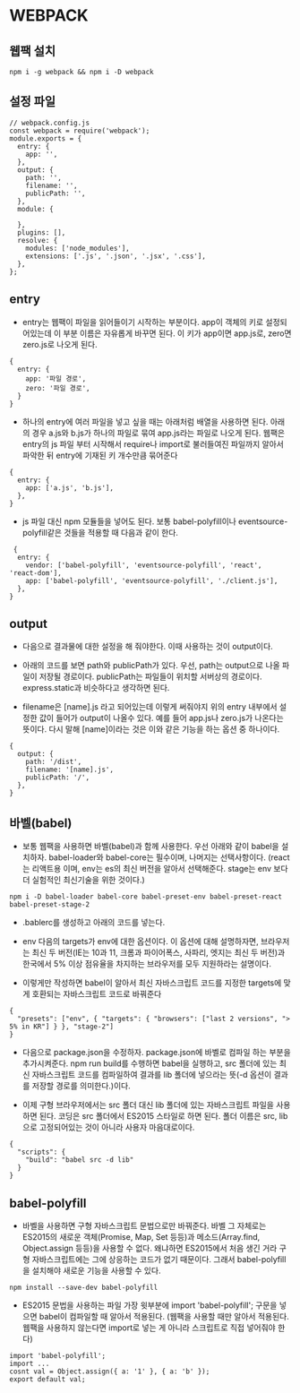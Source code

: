 # WEBPACK


## 웹팩 설치

```
npm i -g webpack && npm i -D webpack
```

## 설정 파일

```
// webpack.config.js
const webpack = require('webpack');
module.exports = {
  entry: {
    app: '',
  },
  output: {
    path: '',
    filename: '',
    publicPath: '',
  },
  module: {

  },
  plugins: [],
  resolve: {
    modules: ['node_modules'],
    extensions: ['.js', '.json', '.jsx', '.css'],
  },
};
```

## entry

- entry는 웹팩이 파일을 읽어들이기 시작하는 부분이다. app이 객체의 키로 설정되어있는데 이 부분 이름은 자유롭게 바꾸면 된다. 이 키가 app이면 app.js로, zero면 zero.js로 나오게 된다.

```
{
  entry: {
    app: '파일 경로',
    zero: '파일 경로',
  }
}
```

- 하나의 entry에 여러 파일을 넣고 싶을 때는 아래처럼 배열을 사용하면 된다. 아래의 경우 a.js와 b.js가 하나의 파일로 묶여 app.js라는 파일로 나오게 된다. 웹팩은 entry의 js 파일 부터 시작해서 require나 import로 불러들여진 파일까지 알아서 파악한 뒤 entry에 기재된 키 개수만큼 묶어준다

```
{
  entry: {
    app: ['a.js', 'b.js'],
  },
}
```


- js 파일 대신 npm 모듈들을 넣어도 된다. 보통 babel-polyfill이나 eventsource-polyfill같은 것들을 적용할 때 다음과 같이 한다.

```
 {
  entry: {
    vendor: ['babel-polyfill', 'eventsource-polyfill', 'react', 'react-dom'],
    app: ['babel-polyfill', 'eventsource-polyfill', './client.js'],
  },
}
```

## output

- 다음으로 결과물에 대한 설정을 해 줘야한다. 이때 사용하는 것이 output이다.

- 아래의 코드를 보면 path와 publicPath가 있다. 우선, path는 output으로 나올 파일이 저장될 경로이다. publicPath는 파일들이 위치할 서버상의 경로이다. express.static과 비슷하다고 생각하면 된다. 

- filename은 [name].js 라고 되어있는데 이렇게 써줘야지 위의 entry 내부에서 설정한 값이 들어가 output이 나올수 있다. 예를 들어 app.js나 zero.js가 나온다는 뜻이다. 다시 말해 [name]이라는 것은 이와 같은 기능을 하는 옵션 중 하나이다.



```
{
  output: {
    path: '/dist',
    filename: '[name].js',
    publicPath: '/',
  },
}
```


## 바벨(babel)

- 보통 웹팩을 사용하면 바벨(babel)과 함께 사용한다. 우선 아래와 같이 babel을 설치하자. babel-loader와 babel-core는 필수이며, 나머지는 선택사항이다. (react는 리액트용 이며, env는 es의 최신 버전을 알아서 선택해준다. stage는 env 보다 더 실험적인 최신기술을 위한 것이다.)

```
npm i -D babel-loader babel-core babel-preset-env babel-preset-react babel-preset-stage-2
```

- .bablerc를 생성하고 아래의 코드를 넣는다. 

- env 다음의 targets가 env에 대한 옵션이다. 이 옵션에 대해 설명하자면, 브라우저는 최신 두 버전(IE는 10과 11, 크롬과 파이어폭스, 사파리, 엣지는 최신 두 버전)과 한국에서 5% 이상 점유율을 차지하는 브라우저를 모두 지원하라는 설명이다.

- 이렇게만 작성하면 babel이 알아서 최신 자바스크립트 코드를 지정한 targets에 맞게 호환되는 자바스크립트 코드로 바꿔준다

```
{
  "presets": ["env", { "targets": { "browsers": ["last 2 versions", "> 5% in KR"] } }, "stage-2"]
}
```


- 다음으로 package.json을 수정하자. package.json에 바벨로 컴파일 하는 부분을 추가시켜준다. npm run build를 수행하면 babel을 실행하고, src 폴더에 있는 최신 자바스크립트 코드를 컴파일하여 결과를 lib 폴더에 넣으라는 뜻(-d 옵션이 결과를 저장할 경로를 의미한다.)이다.

- 이제 구형 브라우저에서는 src 폴더 대신 lib 폴더에 있는 자바스크립트 파일을 사용하면 된다. 코딩은 src 폴더에서 ES2015 스타일로 하면 된다. 폴더 이름은 src, lib으로 고정되어있는 것이 아니라 사용자 마음대로이다.

```
{
  "scripts": {
    "build": "babel src -d lib"
  }
}
```

## babel-polyfill

- 바벨을 사용하면 구형 자바스크립트 문법으로만 바꿔준다. 바벨 그 자체로는 ES2015의 새로운 객체(Promise, Map, Set 등등)과 메소드(Array.find, Object.assign 등등)을 사용할 수 없다. 왜냐하면 ES2015에서 처음 생긴 거라 구형 자바스크립트에는 그에 상응하는 코드가 없기 때문이다. 그래서 babel-polyfill을 설치해야 새로운 기능을 사용할 수 있다.

```
npm install --save-dev babel-polyfill
```

- ES2015 문법을 사용하는 파일 가장 윗부분에 import 'babel-polyfill'; 구문을 넣으면 babel이 컴파일할 때 알아서 적용된다. (웹팩을 사용할 때만 알아서 적용된다. 웹팩을 사용하지 않는다면 import로 넣는 게 아니라 스크립트로 직접 넣어줘야 한다)

```
import 'babel-polyfill';
import ...
cosnt val = Object.assign({ a: '1' }, { a: 'b' });
export default val;
```